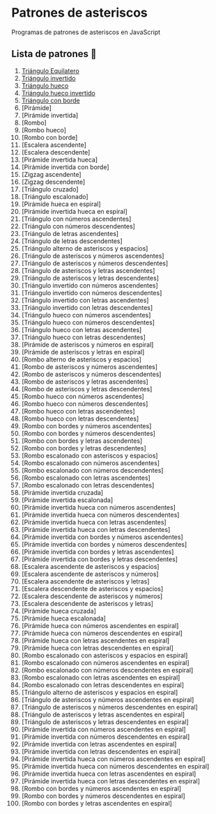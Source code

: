 # Patrones de asteriscos

Programas de patrones de asteriscos en JavaScript

## Lista de patrones 🥳

1. [Triángulo Equilatero](patrones/triangulo-equilatero.md)
2. [Triángulo invertido](patrones/triangulo-invertido.md)
3. [Triángulo hueco](patrones/triangulo-hueco.md)
4. [Triángulo hueco invertido](/patrones/triangulo-hueco-invertido.md)
5. [Triángulo con borde](/patrones/triangulo-con-borde.md)
6. [Pirámide]
7. [Pirámide invertida]
8. [Rombo]
9. [Rombo hueco]
10. [Rombo con borde]
11. [Escalera ascendente]
12. [Escalera descendente]
13. [Pirámide invertida hueca]
14. [Pirámide invertida con borde]
15. [Zigzag ascendente]
16. [Zigzag descendente]
17. [Triángulo cruzado]
18. [Triángulo escalonado]
19. [Pirámide hueca en espiral]
20. [Pirámide invertida hueca en espiral]
21. [Triángulo con números ascendentes]
22. [Triángulo con números descendentes]
23. [Triángulo de letras ascendentes]
24. [Triángulo de letras descendentes]
25. [Triángulo alterno de asteriscos y espacios]
26. [Triángulo de asteriscos y números ascendentes]
27. [Triángulo de asteriscos y números descendentes]
28. [Triángulo de asteriscos y letras ascendentes]
29. [Triángulo de asteriscos y letras descendentes]
30. [Triángulo invertido con números ascendentes]
31. [Triángulo invertido con números descendentes]
32. [Triángulo invertido con letras ascendentes]
33. [Triángulo invertido con letras descendentes]
34. [Triángulo hueco con números ascendentes]
35. [Triángulo hueco con números descendentes]
36. [Triángulo hueco con letras ascendentes]
37. [Triángulo hueco con letras descendentes]
38. [Pirámide de asteriscos y números en espiral]
39. [Pirámide de asteriscos y letras en espiral]
40. [Rombo alterno de asteriscos y espacios]
41. [Rombo de asteriscos y números ascendentes]
42. [Rombo de asteriscos y números descendentes]
43. [Rombo de asteriscos y letras ascendentes]
44. [Rombo de asteriscos y letras descendentes]
45. [Rombo hueco con números ascendentes]
46. [Rombo hueco con números descendentes]
47. [Rombo hueco con letras ascendentes]
48. [Rombo hueco con letras descendentes]
49. [Rombo con bordes y números ascendentes]
50. [Rombo con bordes y números descendentes]
51. [Rombo con bordes y letras ascendentes]
52. [Rombo con bordes y letras descendentes]
53. [Rombo escalonado con asteriscos y espacios]
54. [Rombo escalonado con números ascendentes]
55. [Rombo escalonado con números descendentes]
56. [Rombo escalonado con letras ascendentes]
57. [Rombo escalonado con letras descendentes]
58. [Pirámide invertida cruzada]
59. [Pirámide invertida escalonada]
60. [Pirámide invertida hueca con números ascendentes]
61. [Pirámide invertida hueca con números descendentes]
62. [Pirámide invertida hueca con letras ascendentes]
63. [Pirámide invertida hueca con letras descendentes]
64. [Pirámide invertida con bordes y números ascendentes]
65. [Pirámide invertida con bordes y números descendentes]
66. [Pirámide invertida con bordes y letras ascendentes]
67. [Pirámide invertida con bordes y letras descendentes]
68. [Escalera ascendente de asteriscos y espacios]
69. [Escalera ascendente de asteriscos y números]
70. [Escalera ascendente de asteriscos y letras]
71. [Escalera descendente de asteriscos y espacios]
72. [Escalera descendente de asteriscos y números]
73. [Escalera descendente de asteriscos y letras]
74. [Pirámide hueca cruzada]
75. [Pirámide hueca escalonada]
76. [Pirámide hueca con números ascendentes en espiral]
77. [Pirámide hueca con números descendentes en espiral]
78. [Pirámide hueca con letras ascendentes en espiral]
79. [Pirámide hueca con letras descendentes en espiral]
80. [Rombo escalonado con asteriscos y espacios en espiral]
81. [Rombo escalonado con números ascendentes en espiral]
82. [Rombo escalonado con números descendentes en espiral]
83. [Rombo escalonado con letras ascendentes en espiral]
84. [Rombo escalonado con letras descendentes en espiral]
85. [Triángulo alterno de asteriscos y espacios en espiral]
86. [Triángulo de asteriscos y números ascendentes en espiral]
87. [Triángulo de asteriscos y números descendentes en espiral]
88. [Triángulo de asteriscos y letras ascendentes en espiral]
89. [Triángulo de asteriscos y letras descendentes en espiral]
90. [Pirámide invertida con números ascendentes en espiral]
91. [Pirámide invertida con números descendentes en espiral]
92. [Pirámide invertida con letras ascendentes en espiral]
93. [Pirámide invertida con letras descendentes en espiral]
94. [Pirámide invertida hueca con números ascendentes en espiral]
95. [Pirámide invertida hueca con números descendentes en espiral]
96. [Pirámide invertida hueca con letras ascendentes en espiral]
97. [Pirámide invertida hueca con letras descendentes en espiral]
98. [Rombo con bordes y números ascendentes en espiral]
99. [Rombo con bordes y números descendentes en espiral]
100. [Rombo con bordes y letras ascendentes en espiral]
